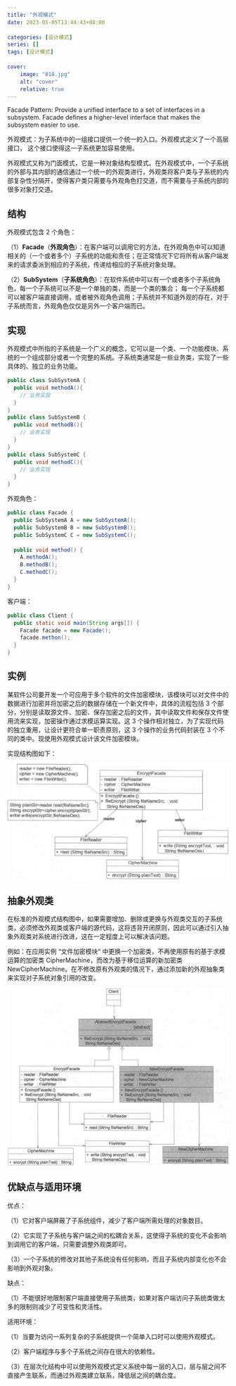 ```yaml
---
title: "外观模式"
date: 2023-05-05T13:44:43+08:00

categories: [设计模式]
series: []
tags: [设计模式]

cover:
    image: "018.jpg"
    alt: "cover"
    relative: true
---
```



Facade Pattern: Provide a unified interface to a set of interfaces in a subsystem. Facade defines a higher-level interface that makes the subsystem easier to use.

外观模式：为子系统中的一组接口提供一个统一的入口。外观模式定义了一个高层接口， 这个接口使得这一子系统更加容易使用。

外观模式又称为门面模式，它是一种对象结构型模式。在外观模式中，一个子系统的外部与其内部的通信通过一个统一的外观类进行，外观类将客户类与子系统的内部复杂性分隔开，使得客户类只需要与外观角色打交道，而不需要与子系统内部的很多对象打交道。

## 结构

外观模式包含 2 个角色：

（1）**Facade**（**外观角色**）：在客户端可以调用它的方法，在外观角色中可以知道相关的（一个或者多个）子系统的功能和责任；在正常情况下它将所有从客户端发来的请求委派到相应的子系统，传递给相应的子系统对象处理。

（2）**SubSystem**（**子系统角色**）：在软件系统中可以有一个或者多个子系统角色，每一个子系统可以不是一个单独的类，而是一个类的集合； 每一个子系统都可以被客户端直接调用，或者被外观角色调用；子系统并不知道外观的存在，对于子系统而言，外观角色仅仅是另外一个客户端而已。

## 实现

外观模式中所指的子系统是一个广义的概念，它可以是一个类、一个功能模块、系统的一个组成部分或者一个完整的系统。子系统类通常是一些业务类，实现了一些具体的、独立的业务功能。

```java
public class SubSystemA {
  public void methodA(){
    // 业务实现
  }
}
public class SubSystemB {
  public void methodB(){
    // 业务实现
  }
}
public class SubSystemC {
  public void methodC(){
    // 业务实现
  }
}
```

外观角色：

```java
public class Facade {
  public SubSystemA A = new SubSystemA();
  public SubSystemB B = new SubSystemB();
  public SubSystemC C = new SubSystemC();
  
  public void method() {
    A.methodA();
    B.methodB();
    C.methodC();
  }
}
```

客户端：

```java
public class Client {
  public static void main(String args[]) {
    Facade facade = new Facade();
    facade.methon();
  }
}
```

## 实例

某软件公司要开发一个可应用于多个软件的文件加密模块，该模块可以对文件中的数据进行加密并将加密之后的数据存储在一个新文件中，具体的流程包括 3 个部分，分别是读取源文件、加密、保存加密之后的文件，其中读取文件和保存文件使用流来实现，加密操作通过求模运算实现。这 3 个操作相对独立，为了实现代码的独立重用，让设计更符合单一职责原则，这 3 个操作的业务代码封装在 3 个不同的类中。现使用外观模式设计该文件加密模块。

实现结构图如下：

![image-20230505154908053](./img/index/image-20230505154908053.png)

## 抽象外观类

在标准的外观模式结构图中，如果需要增加、删除或更换与外观类交互的子系统类，必须修改外观类或客户端的源代码，这将违背开闭原则，因此可以通过引入抽象外观类对系统进行改进，这在一定程度上可以解决该问题。

例如：在应用实例 “文件加密模块“ 中更换一个加密类，不再使用原有的基于求模运算的加密类 CipherMachine，而改为基于移位运算的新加密类 NewCipherMachine。在不修改原有外观类的情况下，通过添加新的外观抽象类来实现对子系统对象引用的改变。

![image-20230505154741544](./img/index/image-20230505154741544.png)

## 优缺点与适用环境

优点：

（1）它对客户端屏蔽了子系统组件，减少了客户端所需处理的对象数目。

（2）它实现了子系统与客户端之间的松耦合关系，这使得子系统的变化不会影响到调用它的客户端，只需要调整外观类即可。

（3）一个子系统的修改对其他子系统没有任何影响，而且子系统内部变化也不会影响到外观对象。

缺点：

（1）不能很好地限制客户端直接使用子系统类，如果对客户端访问子系统类做太多的限制则减少了可变性和灵活性。

适用环境：

（1）当要为访问一系列复杂的子系统提供一个简单入口时可以使用外观模式。

（2）客户端程序与多个子系统之间存在很大的依赖性。

（3）在层次化结构中可以使用外观模式定义系统中每一层的入口，层与层之间不直接产生联系，而通过外观类建立联系，降低层之间的耦合度。

